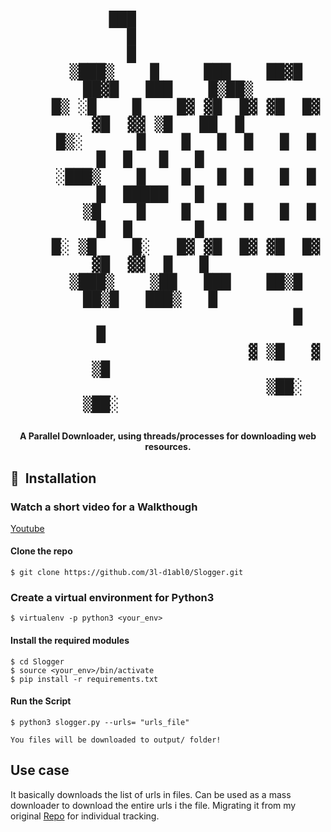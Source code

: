 <h1 align="center">

               ███                                      
                 █                                      
                 █                                      
        ▒███▒    █     ███    ██▓█   ██▓█   ███    █▒██▒
        █▒ ░█    █    █▓ ▓█  █▓ ▓█  █▓ ▓█  ▓▓ ▒█   ██  █
        █▒░      █    █   █  █   █  █   █  █   █   █    
        ░███▒    █    █   █  █   █  █   █  █████   █    
           ▒█    █    █   █  █   █  █   █  █       █    
        █░ ▒█    █░   █▓ ▓█  █▓ ▓█  █▓ ▓█  ▓▓  █   █    
        ▒███▒    ▒██   ███    ██▒█   ██▒█   ███▒   █    
                                 █      █               
                              ▓ ▒█   ▓ ▒█               
                              ▒██░   ▒██░               

</h1>

<div align= "center">
  <h4>A Parallel Downloader, using threads/processes for downloading web resources.</h4>
</div>


## 🚀&nbsp; Installation

### Watch a short video for a Walkthough
[Youtube](https://youtu.be/taEARhtL3IA)

#### Clone the repo
```
$ git clone https://github.com/3l-d1abl0/Slogger.git
```
### Create a virtual environment for Python3
```
$ virtualenv -p python3 <your_env>
```
#### Install the required modules
```
$ cd Slogger
$ source <your_env>/bin/activate
$ pip install -r requirements.txt
```
#### Run the Script
```
$ python3 slogger.py --urls= "urls_file"

You files will be downloaded to output/ folder!

```
## Use case
It basically downloads the list of urls in files. Can be used as a mass downloader to download the entire urls i the file. Migrating it from my original [Repo](https://github.com/3l-d1abl0/Utilities/tree/master/Slogger) for individual tracking.
